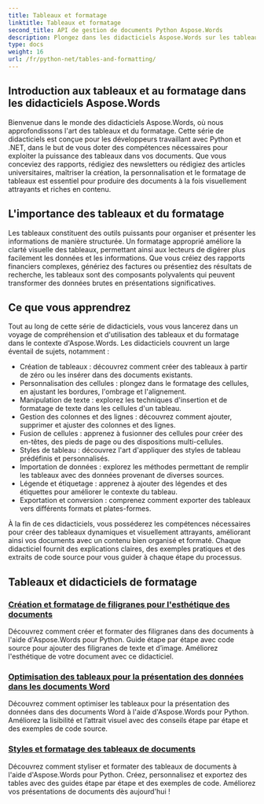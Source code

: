 ```yaml
---
title: Tableaux et formatage
linktitle: Tableaux et formatage
second_title: API de gestion de documents Python Aspose.Words
description: Plongez dans les didacticiels Aspose.Words sur les tableaux et le formatage dans les applications Python et .NET. Apprenez à créer, personnaliser et styliser des tableaux pour des documents visuellement convaincants.
type: docs
weight: 16
url: /fr/python-net/tables-and-formatting/
---
```



## Introduction aux tableaux et au formatage dans les didacticiels Aspose.Words

Bienvenue dans le monde des didacticiels Aspose.Words, où nous approfondissons l'art des tableaux et du formatage. Cette série de didacticiels est conçue pour les développeurs travaillant avec Python et .NET, dans le but de vous doter des compétences nécessaires pour exploiter la puissance des tableaux dans vos documents. Que vous conceviez des rapports, rédigiez des newsletters ou rédigiez des articles universitaires, maîtriser la création, la personnalisation et le formatage de tableaux est essentiel pour produire des documents à la fois visuellement attrayants et riches en contenu.

## L'importance des tableaux et du formatage

Les tableaux constituent des outils puissants pour organiser et présenter les informations de manière structurée. Un formatage approprié améliore la clarté visuelle des tableaux, permettant ainsi aux lecteurs de digérer plus facilement les données et les informations. Que vous créiez des rapports financiers complexes, génériez des factures ou présentiez des résultats de recherche, les tableaux sont des composants polyvalents qui peuvent transformer des données brutes en présentations significatives.

## Ce que vous apprendrez

Tout au long de cette série de didacticiels, vous vous lancerez dans un voyage de compréhension et d'utilisation des tableaux et du formatage dans le contexte d'Aspose.Words. Les didacticiels couvrent un large éventail de sujets, notamment :

- Création de tableaux : découvrez comment créer des tableaux à partir de zéro ou les insérer dans des documents existants.
- Personnalisation des cellules : plongez dans le formatage des cellules, en ajustant les bordures, l'ombrage et l'alignement.
- Manipulation de texte : explorez les techniques d'insertion et de formatage de texte dans les cellules d'un tableau.
- Gestion des colonnes et des lignes : découvrez comment ajouter, supprimer et ajuster des colonnes et des lignes.
- Fusion de cellules : apprenez à fusionner des cellules pour créer des en-têtes, des pieds de page ou des dispositions multi-cellules.
- Styles de tableau : découvrez l'art d'appliquer des styles de tableau prédéfinis et personnalisés.
- Importation de données : explorez les méthodes permettant de remplir les tableaux avec des données provenant de diverses sources.
- Légende et étiquetage : apprenez à ajouter des légendes et des étiquettes pour améliorer le contexte du tableau.
- Exportation et conversion : comprenez comment exporter des tableaux vers différents formats et plates-formes.

À la fin de ces didacticiels, vous posséderez les compétences nécessaires pour créer des tableaux dynamiques et visuellement attrayants, améliorant ainsi vos documents avec un contenu bien organisé et formaté. Chaque didacticiel fournit des explications claires, des exemples pratiques et des extraits de code source pour vous guider à chaque étape du processus.

## Tableaux et didacticiels de formatage
### [Création et formatage de filigranes pour l'esthétique des documents](./manage-document-watermarks/)
Découvrez comment créer et formater des filigranes dans des documents à l'aide d'Aspose.Words pour Python. Guide étape par étape avec code source pour ajouter des filigranes de texte et d’image. Améliorez l'esthétique de votre document avec ce didacticiel.
### [Optimisation des tableaux pour la présentation des données dans les documents Word](./document-tables/)
Découvrez comment optimiser les tableaux pour la présentation des données dans des documents Word à l'aide d'Aspose.Words pour Python. Améliorez la lisibilité et l’attrait visuel avec des conseils étape par étape et des exemples de code source.
### [Styles et formatage des tableaux de documents](./document-table-styles-formatting/)
Découvrez comment styliser et formater des tableaux de documents à l'aide d'Aspose.Words pour Python. Créez, personnalisez et exportez des tables avec des guides étape par étape et des exemples de code. Améliorez vos présentations de documents dès aujourd'hui ! 